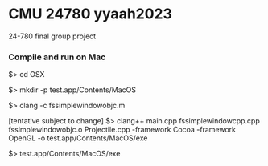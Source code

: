# CMU 24780 yyaah2023
 24-780 final group project

### Compile and run on Mac
$> cd OSX

$> mkdir -p test.app/Contents/MacOS

$> clang -c fssimplewindowobjc.m

[tentative subject to change]
$> clang++ main.cpp fssimplewindowcpp.cpp fssimplewindowobjc.o Projectile.cpp -framework Cocoa -framework OpenGL -o test.app/Contents/MacOS/exe

$> test.app/Contents/MacOS/exe